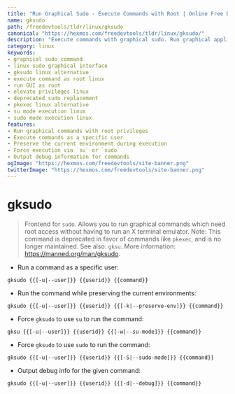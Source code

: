 ```yaml
---
title: "Run Graphical Sudo - Execute Commands with Root | Online Free DevTools by Hexmos"
name: gksudo
path: /freedevtools/tldr/linux/gksudo
canonical: "https://hexmos.com/freedevtools/tldr/linux/gksudo/"
description: "Execute commands with graphical sudo. Run graphical applications requiring root privileges securely and easily. Free online tool, no registration required."
category: linux
keywords:
- graphical sudo command
- linux sudo graphical interface
- gksudo linux alternative
- execute command as root linux
- run GUI as root
- elevate privileges linux
- deprecated sudo replacement
- pkexec linux alternative
- su mode execution linux
- sudo mode execution linux
features:
- Run graphical commands with root privileges
- Execute commands as a specific user
- Preserve the current environment during execution
- Force execution via `su` or `sudo`
- Output debug information for commands
ogImage: "https://hexmos.com/freedevtools/site-banner.png"
twitterImage: "https://hexmos.com/freedevtools/site-banner.png"
---
```


# gksudo

> Frontend for `sudo`.
> Allows you to run graphical commands which need root access without having to run an X terminal emulator.
> Note: This command is deprecated in favor of commands like `pkexec`, and is no longer maintained.
> See also: `gksu`.
> More information: <https://manned.org/man/gksudo>.

- Run a command as a specific user:

`gksudo {{[-u|--user]}} {{userid}} {{command}}`

- Run the command while preserving the current environments:

`gksudo {{[-u|--user]}} {{userid}} {{[-k|--preserve-env]}} {{command}}`

- Force `gksudo` to use `su` to run the command:

`gksu {{[-u|--user]}} {{userid}} {{[-w|--su-mode]}} {{command}}`

- Force `gksudo` to use `sudo` to run the command:

`gksudo {{[-u|--user]}} {{userid}} {{[-S|--sudo-mode]}} {{command}}`

- Output debug info for the given command:

`gksudo {{[-u|--user]}} {{userid}} {{[-d|--debug]}} {{command}}`
